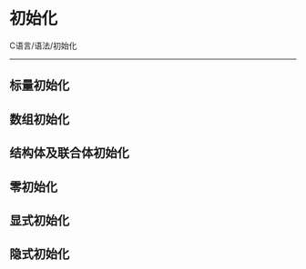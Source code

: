 # 初始化

C语言/语法/初始化

---



## 标量初始化



## 数组初始化



## 结构体及联合体初始化



## 零初始化





## 显式初始化



## 隐式初始化



